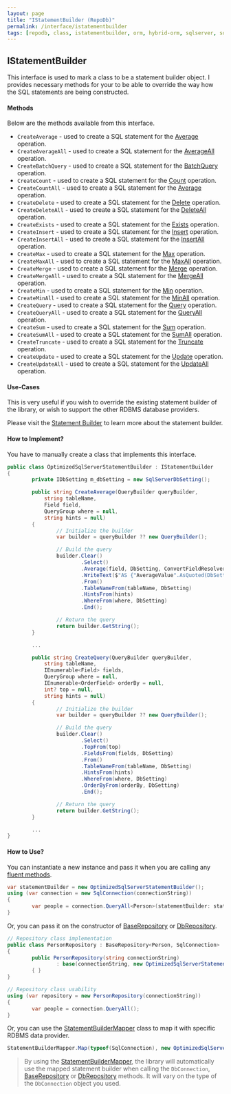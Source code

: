 ```yaml
---
layout: page
title: "IStatementBuilder (RepoDb)"
permalink: /interface/istatementbuilder
tags: [repodb, class, istatementbuilder, orm, hybrid-orm, sqlserver, sqlite, mysql, postgresql]
---
```


## IStatementBuilder

This interface is used to mark a class to be a statement builder object. I provides necessary methods for your to be able to override the way how the SQL statements are being constructed.

#### Methods

Below are the methods available from this interface.

- `CreateAverage` - used to create a SQL statement for the [Average](/operation/average) operation.
- `CreateAverageAll` - used to create a SQL statement for the [AverageAll](/operation/averageall) operation.
- `CreateBatchQuery` - used to create a SQL statement for the [BatchQuery](/operation/batchquery) operation.
- `CreateCount` - used to create a SQL statement for the [Count](/operation/count) operation.
- `CreateCountAll` - used to create a SQL statement for the [Average](/operation/countall) operation.
- `CreateDelete` - used to create a SQL statement for the [Delete](/operation/delete) operation.
- `CreateDeleteAll` - used to create a SQL statement for the [DeleteAll](/operation/deleteall) operation.
- `CreateExists` - used to create a SQL statement for the [Exists](/operation/exists) operation.
- `CreateInsert` - used to create a SQL statement for the [Insert](/operation/insert) operation.
- `CreateInsertAll` - used to create a SQL statement for the [InsertAll](/operation/insertall) operation.
- `CreateMax` - used to create a SQL statement for the [Max](/operation/max) operation.
- `CreateMaxAll` - used to create a SQL statement for the [MaxAll](/operation/maxall) operation.
- `CreateMerge` - used to create a SQL statement for the [Merge](/operation/merge) operation.
- `CreateMergeAll` - used to create a SQL statement for the [MergeAll](/operation/mergeall) operation.
- `CreateMin` - used to create a SQL statement for the [Min](/operation/min) operation.
- `CreateMinAll` - used to create a SQL statement for the [MinAll](/operation/minall) operation.
- `CreateQuery` - used to create a SQL statement for the [Query](/operation/query) operation.
- `CreateQueryAll` - used to create a SQL statement for the [QueryAll](/operation/queryall) operation.
- `CreateSum` - used to create a SQL statement for the [Sum](/operation/sum) operation.
- `CreateSumAll` - used to create a SQL statement for the [SumAll](/operation/sumall) operation.
- `CreateTruncate` - used to create a SQL statement for the [Truncate](/operation/truncate) operation.
- `CreateUpdate` - used to create a SQL statement for the [Update](/operation/update) operation.
- `CreateUpdateAll` - used to create a SQL statement for the [UpdateAll](/operation/updateall) operation.

#### Use-Cases

This is very useful if you wish to override the existing statement builder of the library, or wish to support the other RDBMS database providers.

Please visit the [Statement Builder](/extensibility/statementbuilder) to learn more about the statement builder.

#### How to Implement?

You have to manually create a class that implements this interface.

```csharp
public class OptimizedSqlServerStatementBuilder : IStatementBuilder
{
        private IDbSetting m_dbSetting = new SqlServerDbSetting();

        public string CreateAverage(QueryBuilder queryBuilder,
            string tableName,
            Field field,
            QueryGroup where = null,
            string hints = null)
        {
                // Initialize the builder
                var builder = queryBuilder ?? new QueryBuilder();

                // Build the query
                builder.Clear()
                        .Select()
                        .Average(field, DbSetting, ConvertFieldResolver)
                        .WriteText($"AS {"AverageValue".AsQuoted(DbSetting)}")
                        .From()
                        .TableNameFrom(tableName, DbSetting)
                        .HintsFrom(hints)
                        .WhereFrom(where, DbSetting)
                        .End();

                // Return the query
                return builder.GetString();
        }

        ...

        public string CreateQuery(QueryBuilder queryBuilder,
            string tableName,
            IEnumerable<Field> fields,
            QueryGroup where = null,
            IEnumerable<OrderField> orderBy = null,
            int? top = null,
            string hints = null)
        {
                // Initialize the builder
                var builder = queryBuilder ?? new QueryBuilder();

                // Build the query
                builder.Clear()
                        .Select()
                        .TopFrom(top)
                        .FieldsFrom(fields, DbSetting)
                        .From()
                        .TableNameFrom(tableName, DbSetting)
                        .HintsFrom(hints)
                        .WhereFrom(where, DbSetting)
                        .OrderByFrom(orderBy, DbSetting)
                        .End();

                // Return the query
                return builder.GetString();
        }

        ...
}
```

#### How to Use?

You can instantiate a new instance and pass it when you are calling any [fluent methods](/docs/fluent-methods).

```csharp
var statementBuilder = new OptimizedSqlServerStatementBuilder();
using (var connection = new SqlConnection(connectionString))
{
        var people = connection.QueryAll<Person>(statementBuilder: statementBuilder);
}
```

Or, you can pass it on the constructor of [BaseRepository](/class/baserepository) or [DbRepository](/class/dbrepository).

```csharp
// Repository class implementation
public class PersonRepository : BaseRepository<Person, SqlConnection>
{
        public PersonRepository(string connectionString)
                : base(connectionString, new OptimizedSqlServerStatementBuilder())
        { }
}

// Repository class usability
using (var repository = new PersonRepository(connectionString))
{
        var people = connection.QueryAll();
}
```

Or, you can use the [StatementBuilderMapper](/mapper/statementbuildermapper) class to map it with specific RDBMS data provider.

```csharp
StatementBuilderMapper.Map(typeof(SqlConnection), new OptimizedSqlServerStatementBuilder(), true);
```

> By using the [StatementBuilderMapper](/mapper/statementbuildermapper), the library will automatically use the mapped statement builder when calling the `DbConnection`, [BaseRepository](/class/baserepository) or [DbRepository](/class/dbrepository) methods. It will vary on the type of the `DbConnection` object you used.